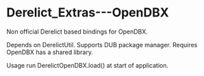 Derelict_Extras---OpenDBX
=========================

Non official Derelict based bindings for OpenDBX.

Depends on DerelictUtil.
Supports DUB package manager.
Requires OpenDBX has a shared library.

Usage
run DerelictOpenDBX.load() at start of application.
